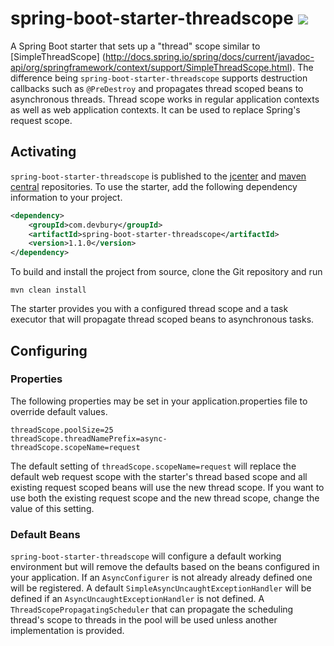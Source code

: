 
# spring-boot-starter-threadscope ![](https://travis-ci.org/devbury/spring-boot-starter-threadscope.svg?branch=master)
A Spring Boot starter that sets up a "thread" scope similar to [SimpleThreadScope]
(http://docs.spring.io/spring/docs/current/javadoc-api/org/springframework/context/support/SimpleThreadScope.html).
The difference being `spring-boot-starter-threadscope` supports destruction callbacks such as `@PreDestroy` and
propagates thread scoped beans to asynchronous threads.  Thread scope works in regular application contexts as
well as web application contexts.  It can be used to replace Spring's request scope.

## Activating

`spring-boot-starter-threadscope` is published to the [jcenter](https://bintray.com/bintray/jcenter) and [maven central](http://search.maven.org) repositories. To
use the starter, add the following dependency information to your project.

```xml
<dependency>
    <groupId>com.devbury</groupId>
    <artifactId>spring-boot-starter-threadscope</artifactId>
    <version>1.1.0</version>
</dependency>
```

To build and install the project from source, clone the Git repository and run

`mvn clean install`

The starter provides you with a configured thread scope and a task executor that will propagate thread scoped beans
to asynchronous tasks.

## Configuring
### Properties

The following properties may be set in your application.properties file to override default values.
```properties
threadScope.poolSize=25
threadScope.threadNamePrefix=async-
threadScope.scopeName=request
```

The default setting of `threadScope.scopeName=request` will replace the default web request scope with the starter's
thread based scope and all existing request scoped beans will use the new thread scope.  If you want to use both the
existing request scope and the new thread scope, change the value of this setting.

### Default Beans

`spring-boot-starter-threadscope` will configure a default working environment but will remove the defaults based on
the beans configured in your application.  If an `AsyncConfigurer` is not already already defined one will be
registered.  A default `SimpleAsyncUncaughtExceptionHandler` will be defined if an `AsyncUncaughtExceptionHandler` is
not defined.  A `ThreadScopePropagatingScheduler` that can propagate the scheduling thread's scope to threads in the
pool will be used unless another implementation is provided.
